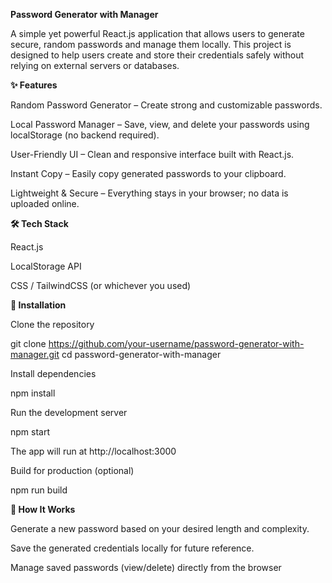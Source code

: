 **Password Generator with Manager**

A simple yet powerful React.js application that allows users to generate secure, random passwords and manage them locally. This project is designed to help users create and store their credentials safely without relying on external servers or databases.


**✨ Features**

Random Password Generator – Create strong and customizable passwords.

Local Password Manager – Save, view, and delete your passwords using localStorage (no backend required).

User-Friendly UI – Clean and responsive interface built with React.js.

Instant Copy – Easily copy generated passwords to your clipboard.

Lightweight & Secure – Everything stays in your browser; no data is uploaded online.


**🛠️ Tech Stack**

React.js

LocalStorage API

CSS / TailwindCSS (or whichever you used)


**🚀 Installation**

Clone the repository

git clone https://github.com/your-username/password-generator-with-manager.git
cd password-generator-with-manager

Install dependencies

npm install


Run the development server

npm start


The app will run at http://localhost:3000

Build for production (optional)

npm run build

**📝 How It Works**

Generate a new password based on your desired length and complexity.

Save the generated credentials locally for future reference.

Manage saved passwords (view/delete) directly from the browser
